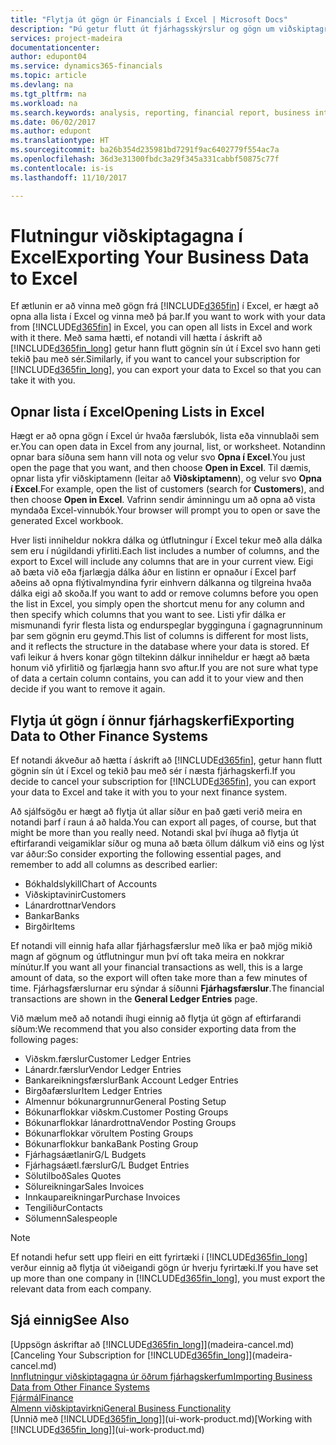 ```yaml
---
title: "Flytja út gögn úr Financials í Excel | Microsoft Docs"
description: "Þú getur flutt út fjárhagsskýrslur og gögn um viðskiptagreind úr Dynamics 365 Business edition yfir í Excel, eða opnað Financials gögnin í Excel."
services: project-madeira
documentationcenter: 
author: edupont04
ms.service: dynamics365-financials
ms.topic: article
ms.devlang: na
ms.tgt_pltfrm: na
ms.workload: na
ms.search.keywords: analysis, reporting, financial report, business intelligence, BI, Excel
ms.date: 06/02/2017
ms.author: edupont
ms.translationtype: HT
ms.sourcegitcommit: ba26b354d235981bd7291f9ac6402779f554ac7a
ms.openlocfilehash: 36d3e31300fbdc3a29f345a331cabbf50875c77f
ms.contentlocale: is-is
ms.lasthandoff: 11/10/2017

---
```

# <a name="exporting-your-business-data-to-excel"></a><span data-ttu-id="50526-103">Flutningur viðskiptagagna í Excel</span><span class="sxs-lookup"><span data-stu-id="50526-103">Exporting Your Business Data to Excel</span></span>
<span data-ttu-id="50526-104">Ef ætlunin er að vinna með gögn frá [!INCLUDE[d365fin](includes/d365fin_md.md)] í Excel, er hægt að opna alla lista í Excel og vinna með þá þar.</span><span class="sxs-lookup"><span data-stu-id="50526-104">If you want to work with your data from [!INCLUDE[d365fin](includes/d365fin_md.md)] in Excel, you can open all lists in Excel and work with it there.</span></span> <span data-ttu-id="50526-105">Með sama hætti, ef notandi vill hætta í áskrift að [!INCLUDE[d365fin_long](includes/d365fin_long_md.md)] getur hann flutt gögnin sín út í Excel svo hann geti tekið þau með sér.</span><span class="sxs-lookup"><span data-stu-id="50526-105">Similarly, if you want to cancel your subscription for [!INCLUDE[d365fin_long](includes/d365fin_long_md.md)], you can export your data to Excel so that you can take it with you.</span></span>

## <a name="opening-lists-in-excel"></a><span data-ttu-id="50526-106">Opnar lista í Excel</span><span class="sxs-lookup"><span data-stu-id="50526-106">Opening Lists in Excel</span></span>
<span data-ttu-id="50526-107">Hægt er að opna gögn í Excel úr hvaða færslubók, lista eða vinnublaði sem er.</span><span class="sxs-lookup"><span data-stu-id="50526-107">You can open data in Excel from any journal, list, or worksheet.</span></span> <span data-ttu-id="50526-108">Notandinn opnar bara síðuna sem hann vill nota og velur svo **Opna í Excel**.</span><span class="sxs-lookup"><span data-stu-id="50526-108">You just open the page that you want, and then choose **Open in Excel**.</span></span> <span data-ttu-id="50526-109">Til dæmis, opnar lista yfir viðskiptamenn (leitar að **Viðskiptamenn**), og velur svo **Opna í Excel**.</span><span class="sxs-lookup"><span data-stu-id="50526-109">For example, open the list of customers (search for **Customers**), and then choose **Open in Excel**.</span></span> <span data-ttu-id="50526-110">Vafrinn sendir áminningu um að opna að vista myndaða Excel-vinnubók.</span><span class="sxs-lookup"><span data-stu-id="50526-110">Your browser will prompt you to open or save the generated Excel workbook.</span></span>  

<span data-ttu-id="50526-111">Hver listi inniheldur nokkra dálka og útflutningur í Excel tekur með alla dálka sem eru í núgildandi yfirliti.</span><span class="sxs-lookup"><span data-stu-id="50526-111">Each list includes a number of columns, and the export to Excel will include any columns that are in your current view.</span></span> <span data-ttu-id="50526-112">Eigi að bæta við eða fjarlægja dálka áður en listinn er opnaður í Excel þarf aðeins að opna flýtivalmyndina fyrir einhvern dálkanna og tilgreina hvaða dálka eigi að skoða.</span><span class="sxs-lookup"><span data-stu-id="50526-112">If you want to add or remove columns before you open the list in Excel, you simply open the shortcut menu for any column and then specify which columns that you want to see.</span></span> <span data-ttu-id="50526-113">Listi yfir dálka er mismunandi fyrir flesta lista og endurspeglar bygginguna í gagnagrunninum þar sem gögnin eru geymd.</span><span class="sxs-lookup"><span data-stu-id="50526-113">This list of columns is different for most lists, and it reflects the structure in the database where your data is stored.</span></span> <span data-ttu-id="50526-114">Ef vafi leikur á hvers konar gögn tiltekinn dálkur inniheldur er hægt að bæta honum við yfirlitið og fjarlægja hann svo aftur.</span><span class="sxs-lookup"><span data-stu-id="50526-114">If you are not sure what type of data a certain column contains, you can add it to your view and then decide if you want to remove it again.</span></span>  

## <a name="exporting-data-to-other-finance-systems"></a><span data-ttu-id="50526-115">Flytja út gögn í önnur fjárhagskerfi</span><span class="sxs-lookup"><span data-stu-id="50526-115">Exporting Data to Other Finance Systems</span></span>
<span data-ttu-id="50526-116">Ef notandi ákveður að hætta í áskrift að [!INCLUDE[d365fin](includes/d365fin_md.md)], getur hann flutt gögnin sín út í Excel og tekið þau með sér í næsta fjárhagskerfi.</span><span class="sxs-lookup"><span data-stu-id="50526-116">If you decide to cancel your subscription for [!INCLUDE[d365fin](includes/d365fin_md.md)], you can export your data to Excel and take it with you to your next finance system.</span></span>  

<span data-ttu-id="50526-117">Að sjálfsögðu er hægt að flytja út allar síður en það gæti verið meira en notandi þarf í raun á að halda.</span><span class="sxs-lookup"><span data-stu-id="50526-117">You can export all pages, of course, but that might be more than you really need.</span></span> <span data-ttu-id="50526-118">Notandi skal því íhuga að flytja út eftirfarandi veigamiklar síður og muna að bæta öllum dálkum við eins og lýst var áður:</span><span class="sxs-lookup"><span data-stu-id="50526-118">So consider exporting the following essential pages, and remember to add all columns as described earlier:</span></span>  

* <span data-ttu-id="50526-119">Bókhaldslykill</span><span class="sxs-lookup"><span data-stu-id="50526-119">Chart of Accounts</span></span>  
* <span data-ttu-id="50526-120">Viðskiptavinir</span><span class="sxs-lookup"><span data-stu-id="50526-120">Customers</span></span>  
* <span data-ttu-id="50526-121">Lánardrottnar</span><span class="sxs-lookup"><span data-stu-id="50526-121">Vendors</span></span>  
* <span data-ttu-id="50526-122">Bankar</span><span class="sxs-lookup"><span data-stu-id="50526-122">Banks</span></span>  
* <span data-ttu-id="50526-123">Birgðir</span><span class="sxs-lookup"><span data-stu-id="50526-123">Items</span></span>  

<span data-ttu-id="50526-124">Ef notandi vill einnig hafa allar fjárhagsfærslur með líka er það mjög mikið magn af gögnum og útflutningur mun því oft taka meira en nokkrar mínútur.</span><span class="sxs-lookup"><span data-stu-id="50526-124">If you want all your financial transactions as well, this is a large amount of data, so the export will often take more than a few minutes of time.</span></span> <span data-ttu-id="50526-125">Fjárhagsfærslurnar eru sýndar á síðunni **Fjárhagsfærslur**.</span><span class="sxs-lookup"><span data-stu-id="50526-125">The financial transactions are shown in the **General Ledger Entries** page.</span></span>  

<span data-ttu-id="50526-126">Við mælum með að notandi íhugi einnig að flytja út gögn af eftirfarandi síðum:</span><span class="sxs-lookup"><span data-stu-id="50526-126">We recommend that you also consider exporting data from the following pages:</span></span>  

* <span data-ttu-id="50526-127">Viðskm.færslur</span><span class="sxs-lookup"><span data-stu-id="50526-127">Customer Ledger Entries</span></span>  
* <span data-ttu-id="50526-128">Lánardr.færslur</span><span class="sxs-lookup"><span data-stu-id="50526-128">Vendor Ledger Entries</span></span>  
* <span data-ttu-id="50526-129">Bankareikningsfærslur</span><span class="sxs-lookup"><span data-stu-id="50526-129">Bank Account Ledger Entries</span></span>  
* <span data-ttu-id="50526-130">Birgðafærslur</span><span class="sxs-lookup"><span data-stu-id="50526-130">Item Ledger Entries</span></span>  
* <span data-ttu-id="50526-131">Almennur bókunargrunnur</span><span class="sxs-lookup"><span data-stu-id="50526-131">General Posting Setup</span></span>  
* <span data-ttu-id="50526-132">Bókunarflokkar viðskm.</span><span class="sxs-lookup"><span data-stu-id="50526-132">Customer Posting Groups</span></span>  
* <span data-ttu-id="50526-133">Bókunarflokkar lánardrottna</span><span class="sxs-lookup"><span data-stu-id="50526-133">Vendor Posting Groups</span></span>  
* <span data-ttu-id="50526-134">Bókunarflokkar vöru</span><span class="sxs-lookup"><span data-stu-id="50526-134">Item Posting Groups</span></span>  
* <span data-ttu-id="50526-135">Bókunarflokkur banka</span><span class="sxs-lookup"><span data-stu-id="50526-135">Bank Posting Group</span></span>  
* <span data-ttu-id="50526-136">Fjárhagsáætlanir</span><span class="sxs-lookup"><span data-stu-id="50526-136">G/L Budgets</span></span>  
* <span data-ttu-id="50526-137">Fjárhagsáætl.færslur</span><span class="sxs-lookup"><span data-stu-id="50526-137">G/L Budget Entries</span></span>  
* <span data-ttu-id="50526-138">Sölutilboð</span><span class="sxs-lookup"><span data-stu-id="50526-138">Sales Quotes</span></span>  
* <span data-ttu-id="50526-139">Sölureikningar</span><span class="sxs-lookup"><span data-stu-id="50526-139">Sales Invoices</span></span>  
* <span data-ttu-id="50526-140">Innkaupareikningar</span><span class="sxs-lookup"><span data-stu-id="50526-140">Purchase Invoices</span></span>  
* <span data-ttu-id="50526-141">Tengiliður</span><span class="sxs-lookup"><span data-stu-id="50526-141">Contacts</span></span>  
* <span data-ttu-id="50526-142">Sölumenn</span><span class="sxs-lookup"><span data-stu-id="50526-142">Salespeople</span></span>  

> [!NOTE]  
>   <span data-ttu-id="50526-143">Ef notandi hefur sett upp fleiri en eitt fyrirtæki í [!INCLUDE[d365fin_long](includes/d365fin_long_md.md)] verður einnig að flytja út viðeigandi gögn úr hverju fyrirtæki.</span><span class="sxs-lookup"><span data-stu-id="50526-143">If you have set up more than one company in [!INCLUDE[d365fin_long](includes/d365fin_long_md.md)], you must export the relevant data from each company.</span></span>

## <a name="see-also"></a><span data-ttu-id="50526-144">Sjá einnig</span><span class="sxs-lookup"><span data-stu-id="50526-144">See Also</span></span>
<span data-ttu-id="50526-145">[Uppsögn áskriftar að [!INCLUDE[d365fin_long](includes/d365fin_long_md.md)]](madeira-cancel.md)</span><span class="sxs-lookup"><span data-stu-id="50526-145">[Canceling Your Subscription for [!INCLUDE[d365fin_long](includes/d365fin_long_md.md)]](madeira-cancel.md)</span></span>  
[<span data-ttu-id="50526-146">Innflutningur viðskiptagagna úr öðrum fjárhagskerfum</span><span class="sxs-lookup"><span data-stu-id="50526-146">Importing Business Data from Other Finance Systems</span></span>](upload-data.md)  
[<span data-ttu-id="50526-147">Fjármál</span><span class="sxs-lookup"><span data-stu-id="50526-147">Finance</span></span>](finance.md)  
[<span data-ttu-id="50526-148">Almenn viðskiptavirkni</span><span class="sxs-lookup"><span data-stu-id="50526-148">General Business Functionality</span></span>](ui-across-business-areas.md)  
<span data-ttu-id="50526-149">[Unnið með [!INCLUDE[d365fin_long](includes/d365fin_long_md.md)]](ui-work-product.md)</span><span class="sxs-lookup"><span data-stu-id="50526-149">[Working with [!INCLUDE[d365fin_long](includes/d365fin_long_md.md)]](ui-work-product.md)</span></span>  


